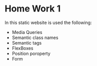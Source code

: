 # Home Work 1
In this static website is used the following:

  - Media Queries
  - Semantic class names
  - Semantic tags
  - FlexBoxes
  - Position poroperty
  - Form
